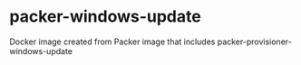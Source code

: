 # packer-windows-update
Docker image created from Packer image that includes packer-provisioner-windows-update
